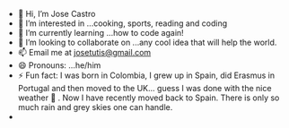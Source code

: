 - 👋 Hi, I’m Jose Castro
- 👀 I’m interested in ...cooking, sports, reading and coding
- 🌱 I’m currently learning ...how to code again! 
- 💞️ I’m looking to collaborate on ...any cool idea that will help the world.
- 📫 Email me at josetutis@gmail.com
- 😄 Pronouns: ...he/him
- ⚡ Fun fact: I was born in Colombia,  I grew up in Spain, did Erasmus in Portugal and then moved to the UK... guess I was done with the nice weather 👀 . Now  I have recently moved back to Spain. There is only so much rain and grey skies one can handle.
- 

<!---
josetutis/josetutis is a ✨ special ✨ repository because its `README.md` (this file) appears on your GitHub profile.
You can click the Preview link to take a look at your changes.
--->
